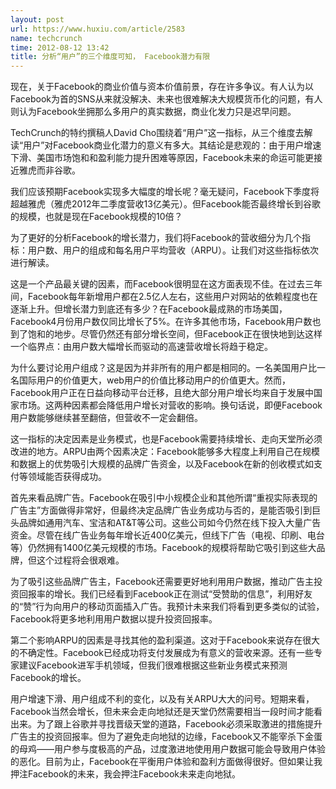 ```yaml
---
layout: post
url: https://www.huxiu.com/article/2583
name: techcrunch
time: 2012-08-12 13:42
title: 分析“用户”的三个维度可知， Facebook潜力有限
---
```

现在，关于Facebook的商业价值与资本价值前景，存在许多争议。有人认为以Facebook为首的SNS从来就没解决、未来也很难解决大规模货币化的问题，有人则认为Facebook坐拥那么多用户的真实数据，商业化发力只是迟早问题。

TechCrunch的特约撰稿人David Cho围绕着“用户”这一指标，从三个维度去解读“用户”对Facebook商业化潜力的意义有多大。其结论是悲观的：由于用户增速下滑、美国市场饱和和盈利能力提升困难等原因，Facebook未来的命运可能更接近雅虎而非谷歌。

我们应该预期Facebook实现多大幅度的增长呢？毫无疑问，Facebook下季度将超越雅虎（雅虎2012年二季度营收13亿美元）。但Facebook能否最终增长到谷歌的规模，也就是现在Facebook规模的10倍？

为了更好的分析Facebook的增长潜力，我们将Facebook的营收细分为几个指标：用户数、用户的组成和每名用户平均营收（ARPU）。让我们对这些指标依次进行解读。

这是一个产品最关键的因素，而Facebook很明显在这方面表现不佳。在过去三年间，Facebook每年新增用户都在2.5亿人左右，这些用户对网站的依赖程度也在逐渐上升。但增长潜力到底还有多少？在Facebook最成熟的市场美国，Facebook4月份用户数仅同比增长了5%。在许多其他市场，Facebook用户数也到了饱和的地步。尽管仍然还有部分增长空间，但Facebook正在很快地到达这样一个临界点：由用户数大幅增长而驱动的高速营收增长将趋于稳定。

为什么要讨论用户组成？这是因为并非所有的用户都是相同的。一名美国用户比一名国际用户的价值更大，web用户的价值比移动用户的价值更大。然而，Facebook用户正在日益向移动平台迁移，且绝大部分用户增长均来自于发展中国家市场。这两种因素都会降低用户增长对营收的影响。换句话说，即便Facebook用户数能够继续甚至翻倍，但营收不一定会翻倍。

这一指标的决定因素是业务模式，也是Facebook需要持续增长、走向天堂所必须改进的地方。ARPU由两个因素决定：Facebook能够多大程度上利用自己在规模和数据上的优势吸引大规模的品牌广告资金，以及Facebook在新的创收模式如支付等领域能否获得成功。

首先来看品牌广告。Facebook在吸引中小规模企业和其他所谓“重视实际表现的广告主”方面做得非常好，但最终决定品牌广告业务成功与否的，是能否吸引到巨头品牌如通用汽车、宝洁和AT&T等公司。这些公司如今仍然在线下投入大量广告资金。尽管在线广告业务每年增长近400亿美元，但线下广告（电视、印刷、电台等）仍然拥有1400亿美元规模的市场。Facebook的规模将帮助它吸引到这些大品牌，但这个过程将会很艰难。

为了吸引这些品牌广告主，Facebook还需要更好地利用用户数据，推动广告主投资回报率的增长。我们已经看到Facebook正在测试“受赞助的信息”，利用好友的“赞”行为向用户的移动页面插入广告。我预计未来我们将看到更多类似的试验，Facebook将更多地利用用户数据以提升投资回报率。

第二个影响ARPU的因素是寻找其他的盈利渠道。这对于Facebook来说存在很大的不确定性。Facebook已经成功将支付发展成为有意义的营收来源。还有一些专家建议Facebook进军手机领域，但我们很难根据这些新业务模式来预测Facebook的增长。

用户增速下滑、用户组成不利的变化，以及有关ARPU大大的问号。短期来看，Facebook当然会增长，但未来会走向地狱还是天堂仍然需要相当一段时间才能看出来。为了跟上谷歌并寻找晋级天堂的道路，Facebook必须采取激进的措施提升广告主的投资回报率。但为了避免走向地狱的边缘，Facebook又不能宰杀下金蛋的母鸡——用户参与度极高的产品，过度激进地使用用户数据可能会导致用户体验的恶化。目前为止，Facebook在平衡用户体验和盈利方面做得很好。但如果让我押注Facebook的未来，我会押注Facebook未来走向地狱。


